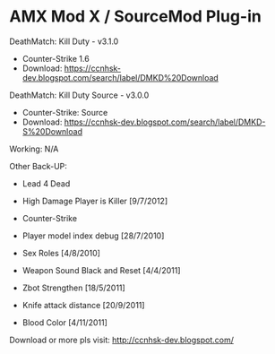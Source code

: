 # AMX Mod X / SourceMod Plug-in

DeathMatch: Kill Duty - v3.1.0
 - Counter-Strike 1.6
 - Download: https://ccnhsk-dev.blogspot.com/search/label/DMKD%20Download

DeathMatch: Kill Duty Source  - v3.0.0
 - Counter-Strike: Source
 - Download: https://ccnhsk-dev.blogspot.com/search/label/DMKD-S%20Download

Working: N/A

Other Back-UP:
 - Lead 4 Dead
  - High Damage Player is Killer [9/7/2012]

 - Counter-Strike
  - Player model index debug [28/7/2010]
  - Sex Roles [4/8/2010]
  - Weapon Sound Black and Reset [4/4/2011]
  - Zbot Strengthen [18/5/2011]
  - Knife attack distance [20/9/2011]
  - Blood Color   [4/11/2011]

Download or more pls visit: http://ccnhsk-dev.blogspot.com/
